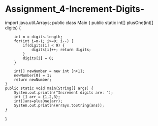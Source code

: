 # Assignment_4-Increment-Digits-

import java.util.Arrays;
public class Main {
    public static int[] plusOne(int[] digits) {

        int n = digits.length;
        for(int i=n-1; i>=0; i--) {
            if(digits[i] < 9) {
                digits[i]++; return digits;
            }
            digits[i] = 0;
        }

        int[] newNumber = new int [n+1];
        newNumber[0] = 1;
        return newNumber;
    }
    public static void main(String[] args) {
        System.out.println("Increment digits are: ");
        int [] arr = {1,2,3};
        int[]ans=plusOne(arr);
        System.out.println(Arrays.toString(ans));
    }
}
